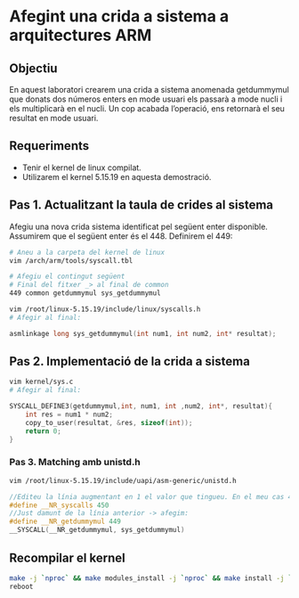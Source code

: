 # Afegint una crida a sistema a arquitectures ARM

## Objectiu
En aquest laboratori
crearem una crida a
sistema anomenada
getdummymul que donats
dos números enters en
mode usuari els passarà a
mode nucli i els multiplicarà
en el nucli. Un cop acabada
l’operació, ens retornarà el
seu resultat en mode
usuari.

## Requeriments

* Tenir el kernel de linux compilat.
* Utilizarem el kernel 5.15.19 en aquesta demostració.

## Pas 1. Actualitzant la taula de crides al sistema

Afegiu una nova crida sistema identificat pel següent enter disponible. Assumirem que el
següent enter és el 448. Definirem el 449:

```sh
# Aneu a la carpeta del kernel de linux
vim /arch/arm/tools/syscall.tbl

# Afegiu el contingut següent
# Final del fitxer _> al final de common
449 common getdummymul sys_getdummymul
```

```sh
vim /root/linux-5.15.19/include/linux/syscalls.h
# Afegir al final:
````

```c
asmlinkage long sys_getdummymul(int num1, int num2, int* resultat);
```

## Pas 2. Implementació de la crida a sistema

```sh
vim kernel/sys.c
# Afegir al final:
````

```c
SYSCALL_DEFINE3(getdummymul,int, num1, int ,num2, int*, resultat){
    int res = num1 * num2;
    copy_to_user(resultat, &res, sizeof(int));
    return 0;
}
```

### Pas 3. Matching amb unistd.h

```sh
vim /root/linux-5.15.19/include/uapi/asm-generic/unistd.h
```
```c
//Editeu la línia augmentant en 1 el valor que tingueu. En el meu cas 449 -> 450:
#define __NR_syscalls 450
//Just damunt de la línia anterior -> afegim:
#define __NR_getdummymul 449
__SYSCALL(__NR_getdummymul, sys_getdummymul)
```
## Recompilar el kernel

```sh
make -j `nproc` && make modules_install -j `nproc` && make install -j `nproc`
reboot
```